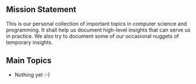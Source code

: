 ## Mission Statement

This is our personal collection of important topics in computer science and programming. It shall help us document high-level insights that can serve us in practice. We also try to document some of our occasional nuggets of temporary insights. 

## Main Topics
* Nothing yet :-)

